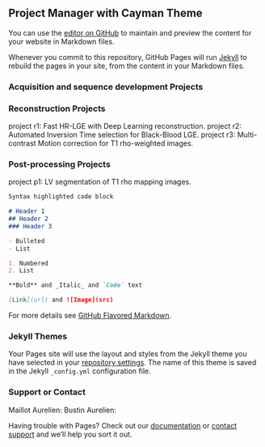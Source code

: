 ## Project Manager with Cayman Theme 

You can use the [editor on GitHub](https://github.com/aurelienmaillot/project-manager/edit/main/README.md) to maintain and preview the content for your website in Markdown files.

Whenever you commit to this repository, GitHub Pages will run [Jekyll](https://jekyllrb.com/) to rebuild the pages in your site, from the content in your Markdown files.

### Acquisition and sequence development Projects

### Reconstruction Projects

project r1: Fast HR-LGE with Deep Learning reconstruction. 
project r2: Automated Inversion Time selection for Black-Blood LGE. 
project r3: Multi-contrast Motion correction for T1 rho-weighted images.

### Post-processing Projects

project p1: LV segmentation of T1 rho mapping images.




```markdown
Syntax highlighted code block

# Header 1
## Header 2
### Header 3

- Bulleted
- List

1. Numbered
2. List

**Bold** and _Italic_ and `Code` text

[Link](url) and ![Image](src)
```

For more details see [GitHub Flavored Markdown](https://guides.github.com/features/mastering-markdown/).

### Jekyll Themes

Your Pages site will use the layout and styles from the Jekyll theme you have selected in your [repository settings](https://github.com/aurelienmaillot/project-manager/settings/pages). The name of this theme is saved in the Jekyll `_config.yml` configuration file.

### Support or Contact

Maillot Aurelien: 
Bustin Aurelien: 

Having trouble with Pages? Check out our [documentation](https://docs.github.com/categories/github-pages-basics/) or [contact support](https://support.github.com/contact) and we’ll help you sort it out.
